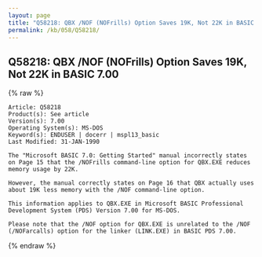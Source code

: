 ```yaml
---
layout: page
title: "Q58218: QBX /NOF (NOFrills) Option Saves 19K, Not 22K in BASIC 7.00"
permalink: /kb/058/Q58218/
---
```


## Q58218: QBX /NOF (NOFrills) Option Saves 19K, Not 22K in BASIC 7.00

{% raw %}

	Article: Q58218
	Product(s): See article
	Version(s): 7.00
	Operating System(s): MS-DOS
	Keyword(s): ENDUSER | docerr | mspl13_basic
	Last Modified: 31-JAN-1990
	
	The "Microsoft BASIC 7.0: Getting Started" manual incorrectly states
	on Page 15 that the /NOFrills command-line option for QBX.EXE reduces
	memory usage by 22K.
	
	However, the manual correctly states on Page 16 that QBX actually uses
	about 19K less memory with the /NOF command-line option.
	
	This information applies to QBX.EXE in Microsoft BASIC Professional
	Development System (PDS) Version 7.00 for MS-DOS.
	
	Please note that the /NOF option for QBX.EXE is unrelated to the /NOF
	(/NOFarcalls) option for the linker (LINK.EXE) in BASIC PDS 7.00.

{% endraw %}
